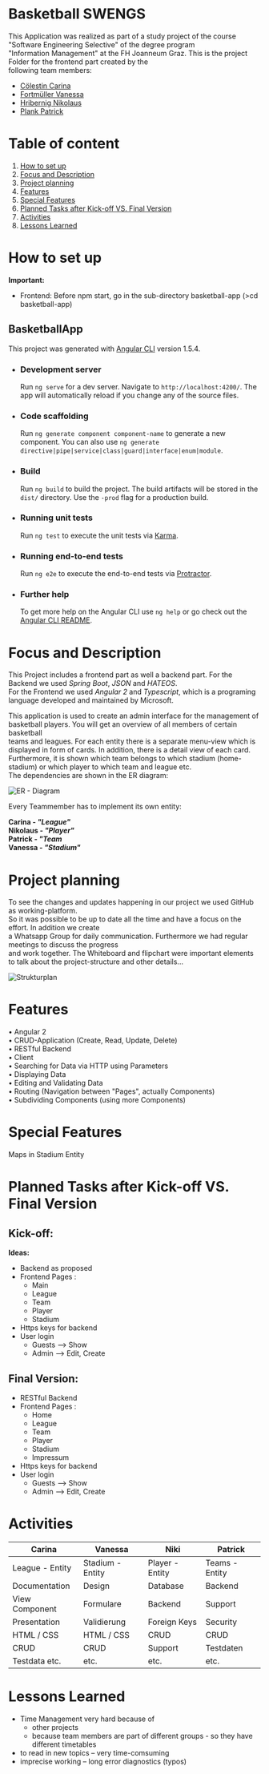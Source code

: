 # Basketball SWENGS

This Application was realized as part of a study project of the course "Software Engineering Selective" of the degree program  
"Information Management" at the FH Joanneum Graz. This is the project Folder for the frontend part created by the  
following team members:

* <a href="https://github.com/SuperCari">Cölestin Carina</a>
* <a href="https://github.com/fortmuel15">Fortmüller Vanessa</a>
* <a href="https://github.com/HribernigNikolaus">Hribernig Nikolaus</a>
* <a href="https://github.com/x-qlusive">Plank Patrick</a>



# Table of content

1. [How to set up](#how-to-set-up)
2. [Focus and Description](#projectfocus-and-description)
3. [Project planning](#project-planning) 
4. [Features](#features)
5. [Special Features](#special-features)
6. [Planned Tasks after Kick-off VS. Final Version](#planned-tasks-after-kick-off-vs.-final-version)
7. [Activities](#activities)
7. [Lessons Learned](#lessons-learned)


# How to set up

**Important:**   
* Frontend: Before npm start, go in the sub-directory basketball-app (>cd basketball-app)

## BasketballApp

   This project was generated with [Angular CLI](https://github.com/angular/angular-cli) version 1.5.4.

* ### Development server

    Run `ng serve` for a dev server. Navigate to `http://localhost:4200/`. The app will automatically reload if you change any of the source files.

* ### Code scaffolding
    Run `ng generate component component-name` to generate a new component. You can also use `ng generate directive|pipe|service|class|guard|interface|enum|module`.

* ### Build

    Run `ng build` to build the project. The build artifacts will be stored in the `dist/` directory. Use the `-prod` flag for a production build.

* ### Running unit tests

    Run `ng test` to execute the unit tests via [Karma](https://karma-runner.github.io).

* ### Running end-to-end tests

    Run `ng e2e` to execute the end-to-end tests via [Protractor](http://www.protractortest.org/).

* ### Further help

    To get more help on the Angular CLI use `ng help` or go check out the [Angular CLI README](https://github.com/angular/angular-cli/blob/master/README.md).


# Focus and Description

This Project includes a frontend part as well a backend part. For the Backend we used _Spring Boot_, _JSON_ and _HATEOS_.  
For the Frontend we used _Angular 2_ and _Typescript_, which is a programing language developed and maintained by Microsoft. 

This application is used to create an admin interface for the management of basketball players. You will get an overview of all members of certain basketball  
teams and leagues. For each entity there is a separate menu-view which is displayed in form of cards. In addition, there is a detail view of each card.   
Furthermore, it is shown which team belongs to which stadium (home-stadium) or which player to which team and league etc.   
The dependencies are shown in the ER diagram:

![ER - Diagram](projectdocu/ER_Diagram.jpg)


Every Teammember has to implement its own entity:  
   
**Carina - _"League"_**  
**Nikolaus - _"Player"_**  
**Patrick  - _"Team_**  
**Vanessa - _"Stadium"_**  

# Project planning

To see the changes and updates happening in our project we used GitHub as working-platform.   
So it was possible to be up to date all the time and have a focus on the effort. In addition we create  
a Whatsapp Group for daily communication. Furthermore we had regular meetings to discuss the progress  
and work together. The Whiteboard and flipchart were important elements to talk about the project-structure and other details... 
 
![Strukturplan](projectdocu/Strukturplan.jpg) 

# Features

• Angular 2  
• CRUD-Application (Create, Read, Update, Delete)  
• RESTful Backend  
• Client  
• Searching for Data via HTTP using Parameters  
• Displaying Data  
• Editing and Validating Data  
• Routing (Navigation between "Pages", actually Components)  
• Subdividing Components (using more Components)  


# Special Features  
Maps in Stadium Entity


# Planned Tasks after Kick-off VS. Final Version

## Kick-off:

**Ideas:**   
* Backend as proposed  
* Frontend Pages :  
    * Main  
    * League  
    * Team   
    * Player  
    * Stadium  
* Https keys for backend  
* User login     
    * Guests --> Show  
    * Admin  --> Edit, Create
    
## Final Version:

* RESTful Backend  
* Frontend Pages :  
    * Home  
    * League  
    * Team   
    * Player  
    * Stadium 
    * Impressum 
* Https keys for backend  
* User login     
    * Guests --> Show  
    * Admin  --> Edit, Create 

# Activities

| Carina          	| Vanessa     	    | Niki        	    | Patrick 	        |
| -----------------	| -----------------	| ----------------	| --------------	|
| League - Entity   | Stadium - Entity  | Player - Entity 	| Teams - Entity  	|
| Documentation 	| Design        	| Database       	| Backend           |
| View Component  	| Formulare   	    | Backend           | Support        	|
| Presentation      | Validierung       | Foreign Keys      | Security          |
| HTML / CSS        | HTML / CSS      	| CRUD              | CRUD        	    |
| CRUD              | CRUD         	    | Support    	    | Testdaten         |
| Testdata etc.     | etc.         	    | etc.   	        | etc.     	        |


# Lessons Learned  

* Time Management very hard because of
    * other projects  
    * because team members are part of different groups - so they have different timetables
* to read in new topics – very time-comsuming
* imprecise working – long error diagnostics (typos)



